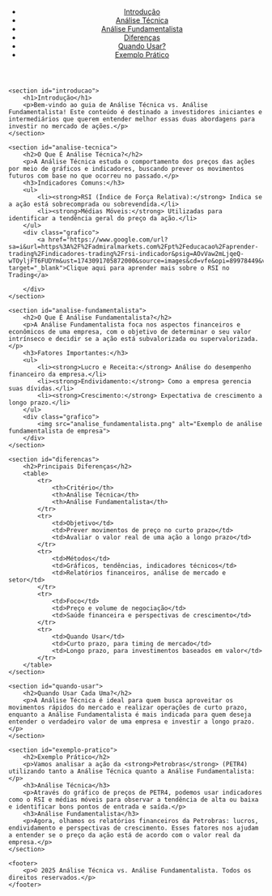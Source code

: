 
<html lang="pt-br">
<head>
    <meta charset="UTF-8">
    <meta name="viewport" content="width=device-width, initial-scale=1.0">
    <meta name="description" content="Análise Técnica vs. Análise Fundamentalista para Investidores Iniciantes e Intermediários">
    <title>Análise Técnica vs. Análise Fundamentalista</title>
    <link rel="stylesheet" href="styles.css">
</head>
<body>
    <header>
        <nav>
            <ul>
                <li><a href="#introducao">Introdução</a></li>
                <li><a href="#analise-tecnica">Análise Técnica</a></li>
                <li><a href="#analise-fundamentalista">Análise Fundamentalista</a></li>
                <li><a href="#diferencas">Diferenças</a></li>
                <li><a href="#quando-usar">Quando Usar?</a></li>
                <li><a href="#exemplo-pratico">Exemplo Prático</a></li>
            </ul>
        </nav>
    </header>

    <section id="introducao">
        <h1>Introdução</h1>
        <p>Bem-vindo ao guia de Análise Técnica vs. Análise Fundamentalista! Este conteúdo é destinado a investidores iniciantes e intermediários que querem entender melhor essas duas abordagens para investir no mercado de ações.</p>
    </section>

    <section id="analise-tecnica">
        <h2>O Que É Análise Técnica?</h2>
        <p>A Análise Técnica estuda o comportamento dos preços das ações por meio de gráficos e indicadores, buscando prever os movimentos futuros com base no que ocorreu no passado.</p>
        <h3>Indicadores Comuns:</h3>
        <ul>
            <li><strong>RSI (Índice de Força Relativa):</strong> Indica se a ação está sobrecomprada ou sobrevendida.</li>
            <li><strong>Médias Móveis:</strong> Utilizadas para identificar a tendência geral do preço da ação.</li>
        </ul>
        <div class="grafico">
            <a href="https://www.google.com/url?sa=i&url=https%3A%2F%2Fadmiralmarkets.com%2Fpt%2Feducacao%2Faprender-trading%2Findicadores-trading%2Frsi-indicador&psig=AOvVaw2mLjqeQ-wTOyljFT6FUDYm&ust=1743091705872000&source=images&cd=vfe&opi=89978449&ved=0CBQQjRxqFwoTCOjZ6IyPqIwDFQAAAAAdAAAAABAJ" target="_blank">Clique aqui para aprender mais sobre o RSI no Trading</a>

        </div>
    </section>

    <section id="analise-fundamentalista">
        <h2>O Que É Análise Fundamentalista?</h2>
        <p>A Análise Fundamentalista foca nos aspectos financeiros e econômicos de uma empresa, com o objetivo de determinar o seu valor intrínseco e decidir se a ação está subvalorizada ou supervalorizada.</p>
        <h3>Fatores Importantes:</h3>
        <ul>
            <li><strong>Lucro e Receita:</strong> Análise do desempenho financeiro da empresa.</li>
            <li><strong>Endividamento:</strong> Como a empresa gerencia suas dívidas.</li>
            <li><strong>Crescimento:</strong> Expectativa de crescimento a longo prazo.</li>
        </ul>
        <div class="grafico">
            <img src="analise_fundamentalista.png" alt="Exemplo de análise fundamentalista de empresa">
        </div>
    </section>

    <section id="diferencas">
        <h2>Principais Diferenças</h2>
        <table>
            <tr>
                <th>Critério</th>
                <th>Análise Técnica</th>
                <th>Análise Fundamentalista</th>
            </tr>
            <tr>
                <td>Objetivo</td>
                <td>Prever movimentos de preço no curto prazo</td>
                <td>Avaliar o valor real de uma ação a longo prazo</td>
            </tr>
            <tr>
                <td>Métodos</td>
                <td>Gráficos, tendências, indicadores técnicos</td>
                <td>Relatórios financeiros, análise de mercado e setor</td>
            </tr>
            <tr>
                <td>Foco</td>
                <td>Preço e volume de negociação</td>
                <td>Saúde financeira e perspectivas de crescimento</td>
            </tr>
            <tr>
                <td>Quando Usar</td>
                <td>Curto prazo, para timing de mercado</td>
                <td>Longo prazo, para investimentos baseados em valor</td>
            </tr>
        </table>
    </section>

    <section id="quando-usar">
        <h2>Quando Usar Cada Uma?</h2>
        <p>A Análise Técnica é ideal para quem busca aproveitar os movimentos rápidos do mercado e realizar operações de curto prazo, enquanto a Análise Fundamentalista é mais indicada para quem deseja entender o verdadeiro valor de uma empresa e investir a longo prazo.</p>
    </section>

    <section id="exemplo-pratico">
        <h2>Exemplo Prático</h2>
        <p>Vamos analisar a ação da <strong>Petrobras</strong> (PETR4) utilizando tanto a Análise Técnica quanto a Análise Fundamentalista:</p>
        <h3>Análise Técnica</h3>
        <p>Através do gráfico de preços de PETR4, podemos usar indicadores como o RSI e médias móveis para observar a tendência de alta ou baixa e identificar bons pontos de entrada e saída.</p>
        <h3>Análise Fundamentalista</h3>
        <p>Agora, olhamos os relatórios financeiros da Petrobras: lucros, endividamento e perspectivas de crescimento. Esses fatores nos ajudam a entender se o preço da ação está de acordo com o valor real da empresa.</p>
    </section>

    <footer>
        <p>© 2025 Análise Técnica vs. Análise Fundamentalista. Todos os direitos reservados.</p>
    </footer>
</body>
</html>
